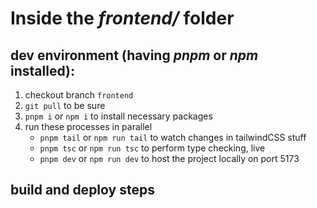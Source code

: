 # Inside the _frontend/_ folder

## dev environment (having _pnpm_ or _npm_ installed):

1. checkout branch `frontend`
2. `git pull` to be sure
3. `pnpm i` or `npm i` to install necessary packages
4. run these processes in parallel
   - `pnpm tail` or `npm run tail` to watch changes in tailwindCSS stuff
   - `pnpm tsc` or `npm run tsc` to perform type checking, live
   - `pnpm dev` or `npm run dev` to host the project locally on port 5173

## build and deploy steps

[//]: # 'TODO write build steps'
